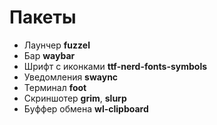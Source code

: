 # Пакеты

- Лаунчер **fuzzel**
- Бар **waybar**
- Шрифт с иконками **ttf-nerd-fonts-symbols**
- Уведомления **swaync**
- Терминал **foot**
- Скриншотер **grim**, **slurp**
- Буффер обмена **wl-clipboard**
